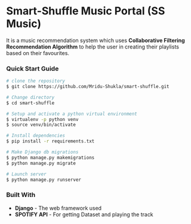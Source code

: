 # Smart-Shuffle Music Portal (SS Music)
It is a music recommendation system which uses **Collaborative Filtering Recommendation Algorithm** to help the user in creating their playlists based on their favourites.


### Quick Start Guide
```bash
# clone the repository
$ git clone https://github.com/Mridu-Shukla/smart-shuffle.git

# Change directory
$ cd smart-shuffle

# Setup and activate a python virtual environment
$ virtualenv -p python venv
$ source venv/bin/activate

# Install dependencies
$ pip install -r requirements.txt

# Make Django db migrations 
$ python manage.py makemigrations
$ python manage.py migrate

# Launch server
$ python manage.py runserver
```

### Built With

* **Django** - The web framework used
* **SPOTIFY API** - For getting Dataset and playing the track





